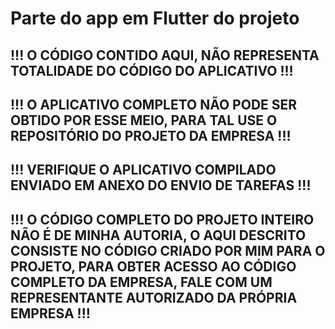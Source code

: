 # Parte do app em Flutter do projeto 
## !!! O CÓDIGO CONTIDO AQUI, NÃO REPRESENTA TOTALIDADE DO CÓDIGO DO APLICATIVO !!!
## !!! O APLICATIVO COMPLETO NÃO PODE SER OBTIDO POR ESSE MEIO, PARA TAL USE O REPOSITÓRIO DO PROJETO DA EMPRESA !!!
## !!! VERIFIQUE O APLICATIVO COMPILADO ENVIADO EM ANEXO DO ENVIO DE TAREFAS !!!
## !!! O CÓDIGO COMPLETO DO PROJETO INTEIRO NÃO É DE MINHA AUTORIA, O AQUI DESCRITO CONSISTE NO CÓDIGO CRIADO POR MIM PARA O PROJETO, PARA OBTER ACESSO AO CÓDIGO COMPLETO DA EMPRESA, FALE COM UM REPRESENTANTE AUTORIZADO DA PRÓPRIA EMPRESA !!!
